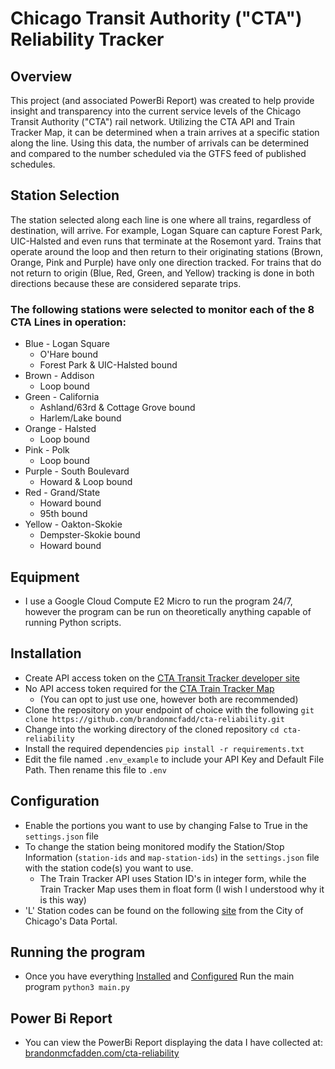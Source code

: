 # Chicago Transit Authority ("CTA") Reliability Tracker

## Overview
This project (and associated PowerBi Report) was created to help provide insight and transparency into the current service levels of the Chicago Transit Authority ("CTA") rail network. Utilizing the CTA API and Train Tracker Map, it can be determined when a train arrives at a specific station along the line. Using this data, the number of arrivals can be determined and compared to the number scheduled via the GTFS feed of published schedules.

## Station Selection 
The station selected along each line is one where all trains, regardless of destination, will arrive. For example, Logan Square can capture Forest Park, UIC-Halsted and even runs that terminate at the Rosemont yard. Trains that operate around the loop and then return to their originating stations (Brown, Orange, Pink and Purple) have only one direction tracked. For trains that do not return to origin (Blue, Red, Green, and Yellow) tracking is done in both directions because these are considered separate trips. 

### The following stations were selected to monitor each of the 8 CTA Lines in operation:
* Blue - Logan Square
    * O'Hare bound
    * Forest Park & UIC-Halsted bound
* Brown - Addison
    * Loop bound
* Green - California
    * Ashland/63rd & Cottage Grove bound
    * Harlem/Lake bound
* Orange - Halsted
    * Loop bound
* Pink - Polk
    * Loop bound
* Purple - South Boulevard
    * Howard & Loop bound
* Red - Grand/State
    * Howard bound
    * 95th bound
* Yellow - Oakton-Skokie
    * Dempster-Skokie bound
    * Howard bound

## Equipment
* I use a Google Cloud Compute E2 Micro to run the program 24/7, however the program can be run on theoretically anything capable of running Python scripts.

## Installation
* Create API access token on the [CTA Transit Tracker developer site](https://www.transitchicago.com/developers/traintracker/) 
* No API access token required for the [CTA Train Tracker Map](https://www.transitchicago.com/traintrackermap/)
    * (You can opt to just use one, however both are recommended)
* Clone the repository on your endpoint of choice with the following `git clone https://github.com/brandonmcfadd/cta-reliability.git`
* Change into the working directory of the cloned repository `cd cta-reliability`
* Install the required dependencies `pip install -r requirements.txt`
* Edit the file named `.env_example` to include your API Key and Default File Path. Then rename this file to `.env`

## Configuration
* Enable the portions you want to use by changing False to True in the `settings.json` file
* To change the station being monitored modify the Station/Stop Information (`station-ids` and `map-station-ids`) in the `settings.json` file with the station code(s) you want to use. 
    * The Train Tracker API uses Station ID's in integer form, while the Train Tracker Map uses them in float form (I wish I understood why it is this way)
* 'L' Station codes can be found on the following [site](https://data.cityofchicago.org/Transportation/CTA-System-Information-List-of-L-Stops/8pix-ypme) from the City of Chicago's Data Portal.

## Running the program
* Once you have everything [Installed](#Installation) and [Configured](#Configuration) Run the main program `python3 main.py`

## Power Bi Report
* You can view the PowerBi Report displaying the data I have collected at:<br>[brandonmcfadden.com/cta-reliability](https://brandonmcfadden.com/cta-reliability)